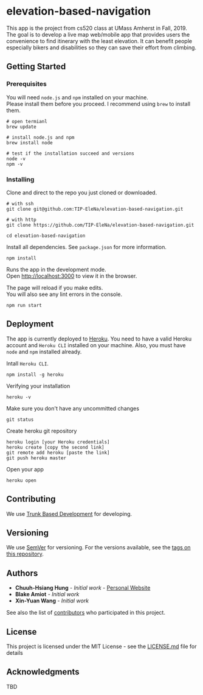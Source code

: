 # elevation-based-navigation

This app is the project from cs520 class at UMass Amherst in Fall, 2019. The goal is to develop a live map web/mobile app that provides users the convenience to find itinerary with the least elevation. It can benefit people especially bikers and disabilities so they can save their effort from climbing. 

## Getting Started

### Prerequisites

You will need `node.js` and `npm` installed on your machine.<br />
Please install them before you proceed. I recommend using `brew` to install them.

```
# open termianl
brew update

# install node.js and npm
brew install node

# test if the installation succeed and versions
node -v
npm -v
```

### Installing

Clone and direct to the repo you just cloned or downloaded. 

```
# with ssh
git clone git@github.com:TIP-EleNa/elevation-based-navigation.git

# with http
git clone https://github.com/TIP-EleNa/elevation-based-navigation.git

cd elevation-based-navigation
```

Install all dependencies. See `package.json` for more information. 

```
npm install
```

Runs the app in the development mode.<br />
Open [http://localhost:3000](http://localhost:3000) to view it in the browser.

The page will reload if you make edits.<br />
You will also see any lint errors in the console.

```
npm run start
```


## Deployment

The app is currently deployed to [Heroku](http://heroku.com). You need to have a valid Heroku account and `Heroku CLI` installed on your machine. Also, you must have `node` and `npm` installed already.

Intall `Heroku CLI`. 

```
npm install -g heroku
```

Verifying your installation

```
heroku -v
```

Make sure you don't have any uncommitted changes

```
git status
```

Create heroku git repository

```
heroku login [your Heroku credentials]
heroku create [copy the second link]
git remote add heroku [paste the link]
git push heroku master
```

Open your app 

```
heroku open
```

## Contributing

We use [Trunk Based Development](https://trunkbaseddevelopment.com/) for developing. 

## Versioning

We use [SemVer](http://semver.org/) for versioning. For the versions available, see the [tags on this repository](https://github.com/TIP-EleNa/elevation-based-navigation/tags). 

## Authors

* **Chuuh-Hsiang Hung** - *Initial work* - [Personal Website](https://naturalsmen.github.io/devportfolio)
* **Blake Amiot** - *Initial work*
* **Xin-Yuan Wang** - *Initial work*

See also the list of [contributors](https://github.com/your/project/contributors) who participated in this project.

## License

This project is licensed under the MIT License - see the [LICENSE.md](LICENSE.md) file for details

## Acknowledgments

TBD
